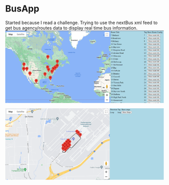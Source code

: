 # BusApp
Started because I read a challenge. Trying to use the nextBus xml feed to get bus agency/routes data to display real time bus information.
![alt text](./demo1.png)


![alt text](./demo2.png)
